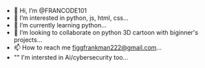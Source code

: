 - 👋 Hi, I’m @FRANCODE101
- 👀 I’m interested in python, js, html, css...
- 🌱 I’m currently learning python...
- 💞️ I’m looking to collaborate on python 3D cartoon with biginner's projects...
- 📫 How to reach me figgfrankman222@gmail.com...
- "" I'm intersted in Ai/cybersecurity too...
<!---
FRANCODE101/FRANCODE101 is a ✨ special ✨ repository because its `README.md` (this file) appears on your GitHub profile.
You can click the Preview link to take a look at your changes.
--->
